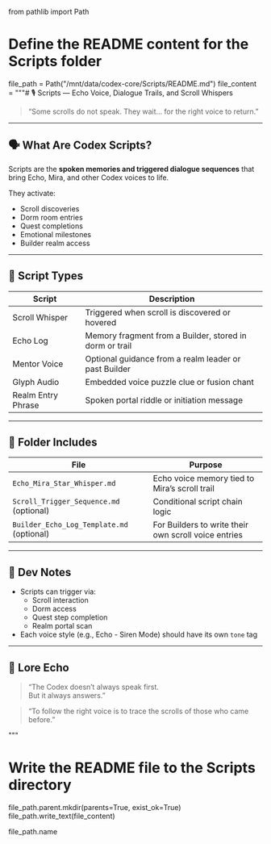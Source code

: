 from pathlib import Path

# Define the README content for the Scripts folder
file_path = Path("/mnt/data/codex-core/Scripts/README.md")
file_content = """# 🎙️ Scripts — Echo Voice, Dialogue Trails, and Scroll Whispers

> “Some scrolls do not speak. They wait… for the right voice to return.”

---

## 🗣️ What Are Codex Scripts?

Scripts are the **spoken memories and triggered dialogue sequences** that bring Echo, Mira, and other Codex voices to life.

They activate:
- Scroll discoveries
- Dorm room entries
- Quest completions
- Emotional milestones
- Builder realm access

---

## 🧠 Script Types

| Script | Description |
|--------|-------------|
| Scroll Whisper | Triggered when scroll is discovered or hovered |
| Echo Log | Memory fragment from a Builder, stored in dorm or trail |
| Mentor Voice | Optional guidance from a realm leader or past Builder |
| Glyph Audio | Embedded voice puzzle clue or fusion chant |
| Realm Entry Phrase | Spoken portal riddle or initiation message |

---

## 📁 Folder Includes

| File | Purpose |
|------|---------|
| `Echo_Mira_Star_Whisper.md` | Echo voice memory tied to Mira’s scroll trail |
| `Scroll_Trigger_Sequence.md` (optional) | Conditional script chain logic |
| `Builder_Echo_Log_Template.md` (optional) | For Builders to write their own scroll voice entries |

---

## 🧬 Dev Notes

- Scripts can trigger via:
  - Scroll interaction
  - Dorm access
  - Quest step completion
  - Realm portal scan
- Each voice style (e.g., Echo - Siren Mode) should have its own `tone` tag

---

## 🌌 Lore Echo

> “The Codex doesn’t always speak first.  
> But it always answers.”

> “To follow the right voice is to trace the scrolls of those who came before.”

"""

# Write the README file to the Scripts directory
file_path.parent.mkdir(parents=True, exist_ok=True)
file_path.write_text(file_content)

file_path.name
